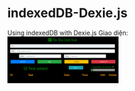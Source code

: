 # indexedDB-Dexie.js
Using indexedDB with Dexie.js
Giao diện:
<img src="./img/1.jpg" alt="..." width="250" />